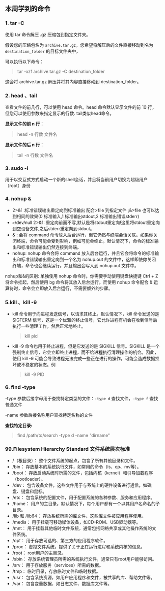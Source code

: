 ## 本周学到的命令
### 1. tar -C
使用 tar 命令解压 .gz 压缩包到指定文件夹。

假设您的压缩包名为 `archive.tar.gz`，您希望将解压后的文件直接移动到名为 `destination_folder` 的目标文件夹中，

可以执行以下命令：
>tar -xzf archive.tar.gz -C destination_folder
    
这会将 archive.tar.gz 解压并将其内容直接移动到 destination_folder。

### 2. head 、tail
查看文件的前几行，可以使用 head 命令。head 命令默认显示文件的前 10 行，但您可以使用参数来指定显示的行数. tail类似head命令。

**显示文件的前 n 行**：
>head -n 行数 文件名



**显示文件的后 n 行**：
>tail -n 行数 文件名

### 3. sudo -i
用于以交互式方式启动一个新的shell会话，并且将当前用户切换为超级用户（root）身份

### 4. nohup &
- 2>&1 :标准错误输出重定向到标准输出 配合>file 到指定文件 ;&>file 也可以达到相同的效果(0 标准输入,1 标准输出stdout,2 标准输出错误stderr)
- `>`/dev/null 2>&1: 重定向前面不写,默认是将stdout重定向!这里将stdout重定向到空设备文件,之后stderr重定向到stdout。
- & : 会将 command 命令放入后台运行，但它仍然与终端会话关联。如果你关闭终端，命令可能会受到影响，例如可能会终止。默认情况下，命令的标准输出和标准错误输出仍然连接到终端。
- nohup: nohup 命令会将 command 放入后台运行，并且它会将命令的标准输出和标准错误输出重定向到一个名为 nohup.out 的文件中，这样即使你关闭终端，命令也会继续运行，并且输出会写入到 nohup.out 文件中。

nohup和&的区别:
单独使用 nohup 命令时，你需要手动使用键盘快捷键 Ctrl + Z 将命令挂起，然后使用 bg 命令将其放入后台运行。而使用 nohup 命令配合 & 运算符时，命令会立即放入后台运行，不需要额外的步骤。

### 5.kill 、kill -9
- kill 命令用于向进程发送信号，以请求其终止。默认情况下，kill 命令发送的是 SIGTERM 信号，这是一个优雅的终止信号，它允许进程有机会在收到信号后执行一些清理工作，然后正常地终止。

    >kill pid

- kill -9 命令也用于终止进程，但是它发送的是 SIGKILL 信号。SIGKILL 是一个强制终止信号，它会立即终止进程，而不给进程执行清理操作的机会。因此，使用 kill -9 可能会导致进程无法完成一些正在进行的操作，可能会造成数据损坏或不稳定的状态。例

    >kill -9 PID
### 6. find -type
-type 参数后接字母用于查找特定类型的文件：`-type d` 查找文件，`-type f` 查找普通文件

-name 参数后接名称用户查找特定名称的文件

**查找特定目录:**
>find /path/to/search -type d -name "dirname"

### 99.Filesystem Hierarchy Standard 文件系统层次标准

- /（根目录）： 整个文件系统的起点，包含了所有其他目录和文件。
- /bin： 存放基本的系统执行文件，如常用的命令（ls、cp、mv等）。
- /boot： 存放启动系统时所需的文件，包括内核（kernel）和引导加载程序（bootloader）。
- /dev： 包含设备文件，这些文件用于与系统上的硬件设备进行通信，如磁盘、键盘和鼠标。
- /etc： 包含系统的配置文件，用于配置系统的各种参数、服务和应用程序。
- /home： 用户的主目录，默认情况下，每个用户都有一个以其用户名命名的子目录。
- /lib 和 /lib64： 存放系统所需的库文件，这些库文件被应用程序使用。
- /media： 用于挂载可移动媒体设备，如CD-ROM、USB驱动器等。
- /mnt： 用于挂载其他临时文件系统，通常包括网络共享或其他操作系统的文件系统。
-  /opt： 用于存放可选的、第三方的应用程序软件。
- /proc： 虚拟文件系统，提供了关于正在运行进程和系统内核的信息。
- /root： root用户的主目录。
- /sbin： 存放系统管理员所需的系统执行文件，通常只有root用户能够访问。
- /srv： 用于存放服务（services）所需的数据。
- /tmp： 临时目录，存放临时文件和临时数据。
- /usr： 包含系统资源，如用户应用程序和文件，被共享的库、帮助文件等。
- /var： 包含变量数据，如日志文件、数据库文件等。
